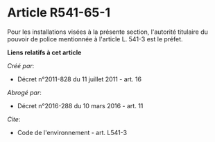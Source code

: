 # Article R541-65-1

Pour les installations visées à la présente section, l'autorité titulaire du pouvoir de police mentionnée à l'article L.
541-3 est le préfet.

**Liens relatifs à cet article**

_Créé par_:

  - Décret n°2011-828 du 11 juillet 2011 - art. 16

_Abrogé par_:

  - Décret n°2016-288 du 10 mars 2016 - art. 11

_Cite_:

  - Code de l'environnement - art. L541-3
